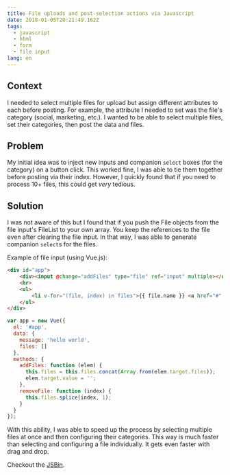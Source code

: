 ```yaml
---
title: File uploads and post-selection actions via Javascript
date: 2018-01-05T20:21:49.162Z
tags:
  - javascript
  - html
  - form
  - file input
lang: en
---
```

## Context

I needed to select multiple files for upload but assign different attributes to each before posting. For example, the attribute I needed to set was the file's category (social, marketing, etc.). I wanted to be able to select multiple files, set their categories, then post the data and files.

## Problem

My initial idea was to inject new inputs and companion `select` boxes (for the category) on a button click. This worked fine, I was able to tie them together before posting via their index. However, I quickly found that if you need to process 10+ files, this could get _very_ tedious.

## Solution

I was not aware of this but I found that if you push the File objects from the file input's FileList to your own array. You keep the references to the file even after clearing the file input. In that way, I was able to generate companion `select`s for the files.

Example of file input (using Vue.js):

```html
<div id="app">
    <div><input @change="addFiles" type="file" ref="input" multiple></div>
    <hr>
    <ul>
        <li v-for="(file, index) in files">{{ file.name }} <a href="#" @click.prevent="removeFile(index)">&#215;</a></li>
    </ul>
</div>
```

```javascript
var app = new Vue({
  el: '#app',
  data: {
    message: 'hello world',
    files: []
  },
  methods: {
    addFiles: function (elem) {
      this.files = this.files.concat(Array.from(elem.target.files));
      elem.target.value = '';      
    },
    removeFile: function (index) {
      this.files.splice(index, 1);
    }
  }
});
```

With this ability, I was able to speed up the process by selecting multiple files at once and then configuring their categories. This way is much faster than selecting and configuring a file individually. It gets even faster with drag and drop.

Checkout the [JSBin](https://jsbin.com/lopiwig/2/edit?html,js,output).
